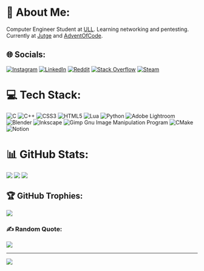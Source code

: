 # 💫 About Me:
Computer Engineer Student at [ULL](https://www.ull.es/).
Learning networking and pentesting.
Currently at [Jutge](https://jutge.org/) and [AdventOfCode](https://adventofcode.com/).

## 🌐 Socials:
[![Instagram](https://img.shields.io/badge/Instagram-%23E4405F.svg?logo=Instagram&logoColor=white)](https://instagram.com/jonaygarciaa_) 
[![LinkedIn](https://img.shields.io/badge/LinkedIn-%230077B5.svg?logo=linkedin&logoColor=white)](https://linkedin.com/in/jonay-fg-85125022b) 
[![Reddit](https://img.shields.io/badge/Reddit-%23FF4500.svg?logo=Reddit&logoColor=white)](https://reddit.com/user/Desperate-Influence2) 
[![Stack Overflow](https://img.shields.io/badge/-Stackoverflow-FE7A16?logo=stack-overflow&logoColor=white)](https://stackoverflow.com/users/18135257)
[![Steam](https://img.shields.io/badge/steam-%23000000.svg?style=for-the-badge&logo=steam&logoColor=white)](https://steamcommunity.com/id/mag4no10)

# 💻 Tech Stack:
![C](https://img.shields.io/badge/c-%2300599C.svg?style=for-the-badge&logo=c&logoColor=white) ![C++](https://img.shields.io/badge/c++-%2300599C.svg?style=for-the-badge&logo=c%2B%2B&logoColor=white) ![CSS3](https://img.shields.io/badge/css3-%231572B6.svg?style=for-the-badge&logo=css3&logoColor=white) ![HTML5](https://img.shields.io/badge/html5-%23E34F26.svg?style=for-the-badge&logo=html5&logoColor=white) ![Lua](https://img.shields.io/badge/lua-%232C2D72.svg?style=for-the-badge&logo=lua&logoColor=white) ![Python](https://img.shields.io/badge/python-3670A0?style=for-the-badge&logo=python&logoColor=ffdd54) ![Adobe Lightroom](https://img.shields.io/badge/Adobe%20Lightroom-31A8FF.svg?style=for-the-badge&logo=Adobe%20Lightroom&logoColor=white) ![Blender](https://img.shields.io/badge/blender-%23F5792A.svg?style=for-the-badge&logo=blender&logoColor=white) ![Inkscape](https://img.shields.io/badge/Inkscape-e0e0e0?style=for-the-badge&logo=inkscape&logoColor=080A13) ![Gimp Gnu Image Manipulation Program](https://img.shields.io/badge/Gimp-657D8B?style=for-the-badge&logo=gimp&logoColor=FFFFFF) ![CMake](https://img.shields.io/badge/CMake-%23008FBA.svg?style=for-the-badge&logo=cmake&logoColor=white) ![Notion](https://img.shields.io/badge/Notion-%23000000.svg?style=for-the-badge&logo=notion&logoColor=white) 
# 📊 GitHub Stats:
![](https://github-readme-stats.vercel.app/api?username=mag4no10&theme=synthwave&hide_border=true&include_all_commits=true&count_private=true)
![](https://github-readme-streak-stats.herokuapp.com/?user=mag4no10&theme=synthwave&hide_border=true)
![](https://github-readme-stats.vercel.app/api/top-langs/?username=mag4no10&theme=synthwave&hide_border=true&include_all_commits=true&count_private=true&layout=compact) <br/>
## 🏆 GitHub Trophies:
![](https://github-profile-trophy.vercel.app/?username=mag4no10&theme=tokyonight&no-frame=false&no-bg=true&margin-w=4)

### ✍️ Random Quote:
![](https://quotes-github-readme.vercel.app/api?type=horizontal&theme=radical)

---
[![](https://visitcount.itsvg.in/api?id=mag4no10&icon=6&color=11)](https://visitcount.itsvg.in)

<!-- Proudly created with GPRM ( https://gprm.itsvg.in ) -->
